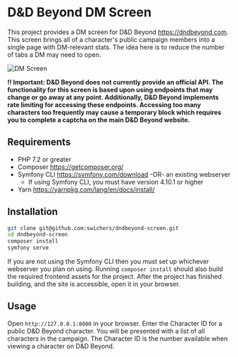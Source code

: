 # D&D Beyond DM Screen

This project provides a DM screen for D&D Beyond <https://dndbeyond.com>. This screen brings all of a character's public campaign members into a single page with DM-relevant stats. The idea here is to reduce the number of tabs a DM may need to open.

![DM Screen](https://user-images.githubusercontent.com/5890607/69019100-fc728f80-0963-11ea-9305-9f603e261585.jpg)

**!! Important: D&D Beyond does not currently provide an official API. The functionality for this screen is based upon using endpoints that may change or go away at any point. Additionally, D&D Beyond implements rate limiting for accessing these endpoints. Accessing too many characters too frequently may cause a temporary block which requires you to complete a captcha on the main D&D Beyond website.**

## Requirements

* PHP 7.2 or greater
* Composer <https://getcomposer.org/>
* Symfony CLI <https://symfony.com/download> -OR- an existing webserver
  * If using Symfony CLI, you must have version 4.10.1 or higher
* Yarn <https://yarnpkg.com/lang/en/docs/install/>

## Installation

```sh
git clone git@github.com:swichers/dndbeyond-screen.git
cd dndbeyond-screen
composer install
symfony serve
```

If you are not using the Symfony CLI then you must set up whichever webserver you plan on using. Running `composer install` should also build the required frontend assets for the project. After the project has finished building, and the site is accessible, open it in your browser.

## Usage

Open `http://127.0.0.1:8000` in your browser. Enter the Character ID for a public D&D Beyond character. You will be presented with a list of all characters in the campaign. The Character ID is the number available when viewing a character on D&D Beyond.

